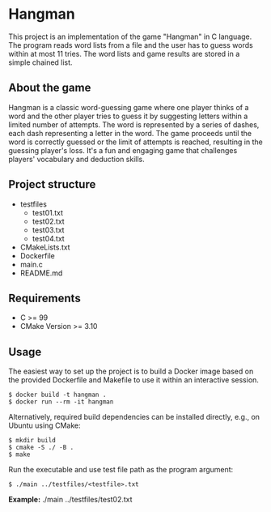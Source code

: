 # Hangman

This project is an implementation of the game "Hangman" in C language. 
The program reads word lists from a file and the user has to guess words within at most 11 tries.
The word lists and game results are stored in a simple chained list.

## About the game

Hangman is a classic word-guessing game where one player thinks of a word and the other player tries to guess it by suggesting letters within a limited number of attempts. 
The word is represented by a series of dashes, each dash representing a letter in the word. 
The game proceeds until the word is correctly guessed or the limit of attempts is reached, 
resulting in the guessing player's loss. 
It's a fun and engaging game that challenges players' vocabulary and deduction skills.

## Project structure

* testfiles
  * test01.txt
  * test02.txt
  * test03.txt
  * test04.txt
* CMakeLists.txt
* Dockerfile
* main.c
* README.md

## Requirements

* C >= 99
* CMake Version >= 3.10

## Usage

The easiest way to set up the project is to build a Docker image based on the provided Dockerfile and Makefile to use it within an interactive session. 
  
    $ docker build -t hangman .
    $ docker run --rm -it hangman

Alternatively, required build dependencies can be installed directly, e.g., on Ubuntu using CMake:

    $ mkdir build
    $ cmake -S ./ -B .
    $ make

Run the executable and use test file path as the program argument:
    
    $ ./main ../testfiles/<testfile>.txt

**Example:** ./main ../testfiles/test02.txt

